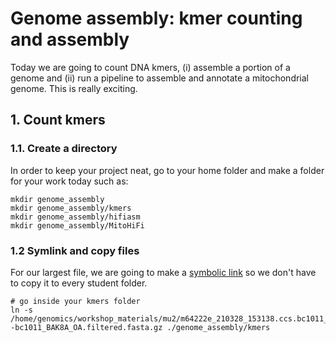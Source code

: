 # Genome assembly: kmer counting and assembly

Today we are going to count DNA kmers, (i) assemble a portion of a genome and (ii) run a pipeline to assemble and annotate a mitochondrial genome. This is really exciting. 

## 1. Count kmers
### 1.1. Create a directory
In order to keep your project neat, go to your home folder and make a folder for your work today such as:
```
mkdir genome_assembly
mkdir genome_assembly/kmers
mkdir genome_assembly/hifiasm
mkdir genome_assembly/MitoHiFi
```
### 1.2 Symlink and copy files

For our largest file, we are going to make a [symbolic link](https://www.futurelearn.com/info/courses/linux-for-bioinformatics/0/steps/201767#:~:text=A%20symlink%20is%20a%20symbolic,directory%20in%20any%20file%20system.) so we don't have to copy it to every student folder. 

```
# go inside your kmers folder
ln -s /home/genomics/workshop_materials/mu2/m64222e_210328_153138.ccs.bc1011_BAK8A_OA--bc1011_BAK8A_OA.filtered.fasta.gz ./genome_assembly/kmers


